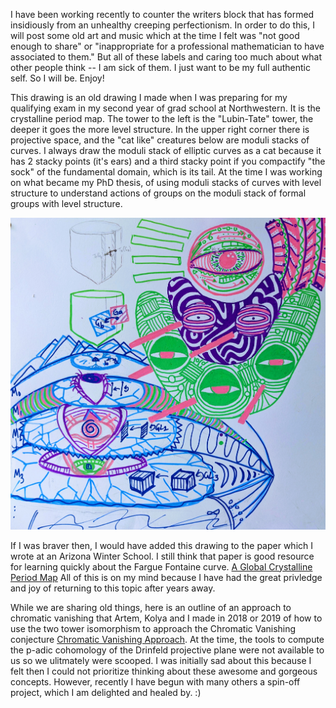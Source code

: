 I have been working recently to counter the writers block that has formed insidiously from an unhealthy creeping perfectionism. In order to do this, I will post some old art and music which at the time I felt was "not good enough to share" or "inappropriate for a professional mathematician to have associated to them." But all of these labels and caring too much about what other people think -- I am sick of them. I just want to be my full authentic self. So I will be. Enjoy!

This drawing is an old drawing I made when I was preparing for my qualifying exam in my second year of grad school at Northwestern. It is the crystalline period map. The tower to the left is the "Lubin-Tate" tower, the deeper it goes the more level structure. In the upper right corner there is projective space, and the "cat like" creatures below are moduli stacks of curves. I always draw the moduli stack of elliptic curves as a cat because it has 2 stacky points (it's ears) and a third stacky point if you compactify "the sock" of the fundamental domain, which is its tail. At the time I was working on what became my PhD thesis, of using moduli stacks of curves with level structure to understand actions of groups on the moduli stack of formal groups with level structure. 

![](/images/lubin-tate.jpg)


If I was braver then, I would have added this drawing to the paper which I wrote at an Arizona Winter School. I still think that paper is good resource for learning quickly about the Fargue Fontaine curve. [A Global Crystalline Period Map](https://arxiv.org/pdf/1911.08615) All of this is on my mind because I have had the great privledge and joy of returning to this topic after years away. 

While we are sharing old things, here is an outline of an approach to chromatic vanishing that Artem, Kolya and I made in 2018 or 2019 of how to use the two tower isomorphism to approach the Chromatic Vanishing conjecture [Chromatic Vanishing Approach](pdfs/chromaticvanishingapproach.pdf). At the time, the tools to compute the p-adic cohomology of the Drinfeld projective plane were not available to us so we ulitmately were scooped.  I was initially sad about this because I felt then I could not prioritize thinking about these awesome and gorgeous concepts. However, recently I have begun with many others a spin-off project, which I am delighted and healed by. :)
